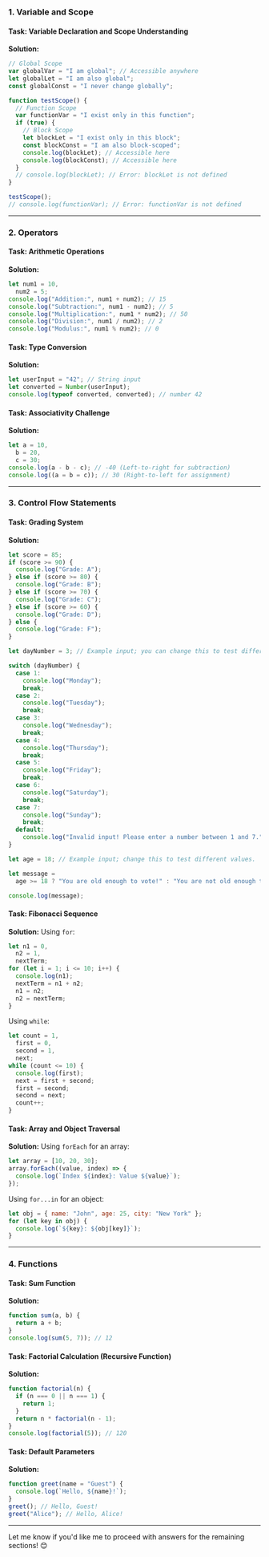 ### **1. Variable and Scope**

#### Task: Variable Declaration and Scope Understanding

**Solution:**

```javascript
// Global Scope
var globalVar = "I am global"; // Accessible anywhere
let globalLet = "I am also global";
const globalConst = "I never change globally";

function testScope() {
  // Function Scope
  var functionVar = "I exist only in this function";
  if (true) {
    // Block Scope
    let blockLet = "I exist only in this block";
    const blockConst = "I am also block-scoped";
    console.log(blockLet); // Accessible here
    console.log(blockConst); // Accessible here
  }
  // console.log(blockLet); // Error: blockLet is not defined
}

testScope();
// console.log(functionVar); // Error: functionVar is not defined
```

---

### **2. Operators**

#### Task: Arithmetic Operations

**Solution:**

```javascript
let num1 = 10,
  num2 = 5;
console.log("Addition:", num1 + num2); // 15
console.log("Subtraction:", num1 - num2); // 5
console.log("Multiplication:", num1 * num2); // 50
console.log("Division:", num1 / num2); // 2
console.log("Modulus:", num1 % num2); // 0
```

#### Task: Type Conversion

**Solution:**

```javascript
let userInput = "42"; // String input
let converted = Number(userInput);
console.log(typeof converted, converted); // number 42
```

#### Task: Associativity Challenge

**Solution:**

```javascript
let a = 10,
  b = 20,
  c = 30;
console.log(a - b - c); // -40 (Left-to-right for subtraction)
console.log((a = b = c)); // 30 (Right-to-left for assignment)
```

---

### **3. Control Flow Statements**

#### Task: Grading System

**Solution:**

```javascript
let score = 85;
if (score >= 90) {
  console.log("Grade: A");
} else if (score >= 80) {
  console.log("Grade: B");
} else if (score >= 70) {
  console.log("Grade: C");
} else if (score >= 60) {
  console.log("Grade: D");
} else {
  console.log("Grade: F");
}
```

```javascript
let dayNumber = 3; // Example input; you can change this to test different values.

switch (dayNumber) {
  case 1:
    console.log("Monday");
    break;
  case 2:
    console.log("Tuesday");
    break;
  case 3:
    console.log("Wednesday");
    break;
  case 4:
    console.log("Thursday");
    break;
  case 5:
    console.log("Friday");
    break;
  case 6:
    console.log("Saturday");
    break;
  case 7:
    console.log("Sunday");
    break;
  default:
    console.log("Invalid input! Please enter a number between 1 and 7.");
}
```

```javascript
let age = 18; // Example input; change this to test different values.

let message =
  age >= 18 ? "You are old enough to vote!" : "You are not old enough to vote.";

console.log(message);
```

#### Task: Fibonacci Sequence

**Solution:**
Using `for`:

```javascript
let n1 = 0,
  n2 = 1,
  nextTerm;
for (let i = 1; i <= 10; i++) {
  console.log(n1);
  nextTerm = n1 + n2;
  n1 = n2;
  n2 = nextTerm;
}
```

Using `while`:

```javascript
let count = 1,
  first = 0,
  second = 1,
  next;
while (count <= 10) {
  console.log(first);
  next = first + second;
  first = second;
  second = next;
  count++;
}
```

#### Task: Array and Object Traversal

**Solution:**
Using `forEach` for an array:

```javascript
let array = [10, 20, 30];
array.forEach((value, index) => {
  console.log(`Index ${index}: Value ${value}`);
});
```

Using `for...in` for an object:

```javascript
let obj = { name: "John", age: 25, city: "New York" };
for (let key in obj) {
  console.log(`${key}: ${obj[key]}`);
}
```

---

### **4. Functions**

#### Task: Sum Function

**Solution:**

```javascript
function sum(a, b) {
  return a + b;
}
console.log(sum(5, 7)); // 12
```

#### Task: Factorial Calculation (Recursive Function)

**Solution:**

```javascript
function factorial(n) {
  if (n === 0 || n === 1) {
    return 1;
  }
  return n * factorial(n - 1);
}
console.log(factorial(5)); // 120
```

#### Task: Default Parameters

**Solution:**

```javascript
function greet(name = "Guest") {
  console.log(`Hello, ${name}!`);
}
greet(); // Hello, Guest!
greet("Alice"); // Hello, Alice!
```

---

Let me know if you'd like me to proceed with answers for the remaining sections! 😊
